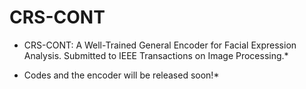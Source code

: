 # CRS-CONT

* CRS-CONT: A Well-Trained General Encoder for Facial Expression Analysis. Submitted to IEEE Transactions on Image Processing.*

* Codes and the encoder will be released soon!*
